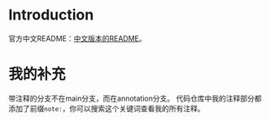 # Introduction

官方中文README：[中文版本的README](./README_ZH.md)。

# 我的补充
带注释的分支不在main分支，而在annotation分支。
代码仓库中我的注释部分都添加了前缀`note:`，你可以搜索这个关键词查看我的所有注释。
